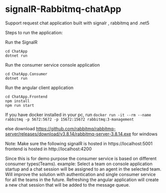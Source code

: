 # signalR-Rabbitmq-chatApp
Support request chat application built with signalr , rabbitmq and .net5

Steps to run the application:

Run the SignalR
```
cd ChatApp
dotnet run
```

Run the consumer service console application
```
cd ChatApp.Consumer
dotnet run
```

Run the angular client application
```
cd ChatApp.Frontend
npm install
npm run start
```

If you have docker installed in your pc, run 
```docker run -it --rm --name rabbitmq -p 5672:5672 -p 15672:15672 rabbitmq:3-management```

else download https://github.com/rabbitmq/rabbitmq-server/releases/download/v3.8.14/rabbitmq-server-3.8.14.exe for windows

Note:
Make sure the following
signalR is hosted in https://localhost:5001
frontend is hosted in http://localhost:4200

Since this is for demo purpose the consumer service is based on different consumer types(Teams).
example: 
Select a team on console application startup and a chat session will be assigned to an agent in the selected team. Will improve the solution with authentication and single consumer service for all the teams in the future.
Refreshing the angular application will create a new chat session that will be added to the message queue. 
